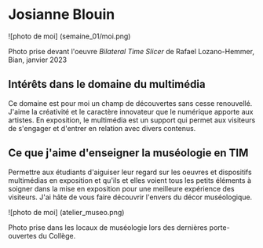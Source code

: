 # Josianne Blouin
![photo de moi] (semaine_01/moi.png)

Photo prise devant l'oeuvre *Bilateral Time Slicer* de Rafael Lozano-Hemmer, Bian, janvier 2023

## Intérêts dans le domaine du multimédia
Ce domaine est pour moi un champ de découvertes sans cesse renouvellé. J'aime la créativité et le caractère innovateur que le numérique apporte aux artistes. En exposition, le multimédia est un support qui permet aux visiteurs de s'engager et d'entrer en relation avec divers contenus.

## Ce que j'aime d'enseigner la muséologie en TIM
Permettre aux étudiants d'aiguiser leur regard sur les oeuvres et dispositifs multimédias en exposition et qu'ils et elles voient tous les petits éléments à soigner dans la mise en exposition pour une meilleure expérience des visiteurs. J'ai hâte de vous faire découvrir l'envers du décor muséologique.

![photo de moi] (atelier_museo.png)

Photo prise dans les locaux de muséologie lors des dernières porte-ouvertes du Collège.
